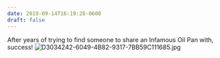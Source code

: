 ```yaml
---
date: 2019-09-14T16:19:28-0600
draft: false
---
```




After years of trying to find someone to share an Infamous Oil Pan with, success! ![D3034242-6049-4B82-9317-7BB59C111685.jpg](http://ianwhitney.micro.blog/uploads/2019/547b5edda9.jpg)



